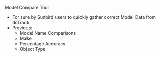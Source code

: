 Model Compare Tool

- For sure by Sunbird users to quickly gather correct Model Data from dcTrack
- Provides:
  - Model Name Comparisons
  - Make
  - Percentage Accuracy
  - Object Type
